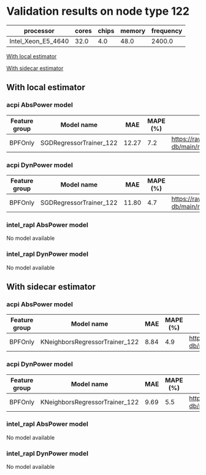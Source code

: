 # Validation results on node type 122

| processor | cores | chips | memory | frequency |
| --- | --- | --- | --- | --- |
| Intel_Xeon_E5_4640 | 32.0 | 4.0 | 48.0 | 2400.0 |

[With local estimator](#with-local-estimator)

[With sidecar estimator](#with-sidecar-estimator)

## With local estimator

### acpi AbsPower model

| Feature group | Model name | MAE | MAPE (%) | URL |
| --- | --- | --- | --- | --- |
| BPFOnly | SGDRegressorTrainer_122 | 12.27 | 7.2 | https://raw.githubusercontent.com/sustainable-computing-io/kepler-model-db/main/models/v0.7/specpower/acpi/AbsPower/BPFOnly/SGDRegressorTrainer_122.json |
### acpi DynPower model

| Feature group | Model name | MAE | MAPE (%) | URL |
| --- | --- | --- | --- | --- |
| BPFOnly | SGDRegressorTrainer_122 | 11.80 | 4.7 | https://raw.githubusercontent.com/sustainable-computing-io/kepler-model-db/main/models/v0.7/specpower/acpi/DynPower/BPFOnly/SGDRegressorTrainer_122.json |
### intel_rapl AbsPower model

No model available

### intel_rapl DynPower model

No model available

## With sidecar estimator

### acpi AbsPower model

| Feature group | Model name | MAE | MAPE (%) | URL |
| --- | --- | --- | --- | --- |
| BPFOnly | KNeighborsRegressorTrainer_122 | 8.84 | 4.9 | https://raw.githubusercontent.com/sustainable-computing-io/kepler-model-db/main/models/v0.7/specpower/acpi/AbsPower/BPFOnly/KNeighborsRegressorTrainer_122.zip |
### acpi DynPower model

| Feature group | Model name | MAE | MAPE (%) | URL |
| --- | --- | --- | --- | --- |
| BPFOnly | KNeighborsRegressorTrainer_122 | 9.69 | 5.5 | https://raw.githubusercontent.com/sustainable-computing-io/kepler-model-db/main/models/v0.7/specpower/acpi/DynPower/BPFOnly/KNeighborsRegressorTrainer_122.zip |
### intel_rapl AbsPower model

No model available

### intel_rapl DynPower model

No model available

